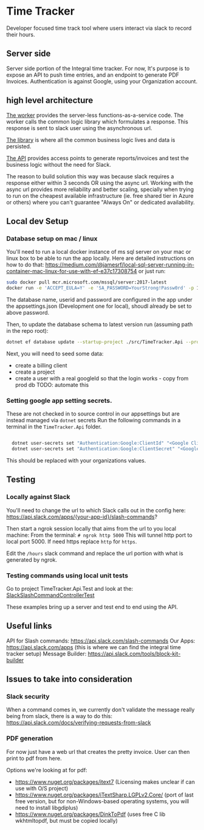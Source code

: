 # Time Tracker

Developer focused time track tool where users interact via slack to record their hours.

## Server side

Server side portion of the Integral time tracker. For now, It's purpose is to expose an API to push time entries, and an endpoint to generate PDF Invoices. Authentication is against Google, using your Organization account.

## high level architecture

[The worker](src/TimeTracker.Worker) provides the server-less functions-as-a-service code. The worker calls the common logic library which formulates a response. This response is sent to slack user using the asynchronous url.

[The library](src/TimeTracker.Library) is where all the common business logic lives and data is persisted.

[The API](src/TimeTracker.Api) provides access points to generate reports/invoices and test the business logic without the need for Slack. 

The reason to build solution this way was because slack requires a response either within 3 seconds OR using the async url. Working with the async url provides more reliability and better scaling, specially when trying to run on the cheapest available infrastructure (ie. free shared tier in Azure or others) where you can't guarantee "Always On" or dedicated availability.

## Local dev Setup
### Database setup on mac / linux

You'll need to run a local docker instance of ms sql server on your mac or linux box to be able to run 
the app locally. Here are detailed instructions on how to do that: https://medium.com/@jamesrf/local-sql-server-running-in-container-mac-linux-for-use-with-ef-e37c17308754
or just run:
```bash
sudo docker pull mcr.microsoft.com/mssql/server:2017-latest
docker run -e 'ACCEPT_EULA=Y' -e 'SA_PASSWORD=YourStrong!Passw0rd' -p 1433:1433 --name sql2 -d mcr.microsoft.com/mssql/server:2017-latest
```
The database name, userid and password are configured in the app under the appsettings.json (Development one for local), shoudl already be set to above password.

Then, to update the database schema to latest version run (assuming path in the repo root):

```bash
dotnet ef database update --startup-project ./src/TimeTracker.Api --project ./src/TimeTracker.Data 
```
 Next, you will need to seed some data:
 - create a billing client
 - create a project
 - create a user with a real googleId so that the login works - copy from prod db
 TODO: automate this
 
### Setting google app setting secrets.

These are not checked in to source control in our appsettings but are instead managed via `dotnet` secrets
Run the following commands in a terminal in the `TimeTracker.Api` folder.

```bash

  dotnet user-secrets set "Authentication:Google:ClientId" "<Google Client ID>"
  dotnet user-secrets set "Authentication:Google:ClientSecret" "<Google Client Secret>"

```

This should be replaced with your organizations values.

## Testing
### Locally against Slack

You'll need to change the url to which Slack calls out in the config here:
https://api.slack.com/apps/{your-app-id}/slash-commands?

Then start a ngrok session locally that aims from the url to you local machine:
From the terminal: `# ngrok http 5000`
This will tunnel http port to local port 5000. If need https replace `http` for `https`.

Edit the `/hours` slack command and replace the url portion with what is generated by ngrok.

### Testing commands using local unit tests

Go to project TimeTracker.Api.Test and look at the:
[SlackSlashCommandControllerTest](test/TimeTracker.Api.Test/SlackSlashCommandControllerTest.cs)

These examples bring up a server and test end to end using the API.

## Useful links

API for Slash commands: https://api.slack.com/slash-commands
Our Apps: https://api.slack.com/apps (this is where we can find the integral time tracker setup)
Message Builder: https://api.slack.com/tools/block-kit-builder

## Issues to take into consideration
### Slack security

When a command comes in, we currently don't validate the message really being from slack, there is a way to do this: https://api.slack.com/docs/verifying-requests-from-slack

### PDF generation

For now just have a web url that creates the pretty invoice. User can then print to pdf from here.

Options we're looking at for pdf:

- https://www.nuget.org/packages/itext7 (Licensing makes unclear if can use with O/S project)
- https://www.nuget.org/packages/iTextSharp.LGPLv2.Core/ (port of last free version, but for non-Windows-based operating systems, you will need to install libgdiplus)
- https://www.nuget.org/packages/DinkToPdf (uses free C lib wkhtmltopdf, but must be copied locally)


